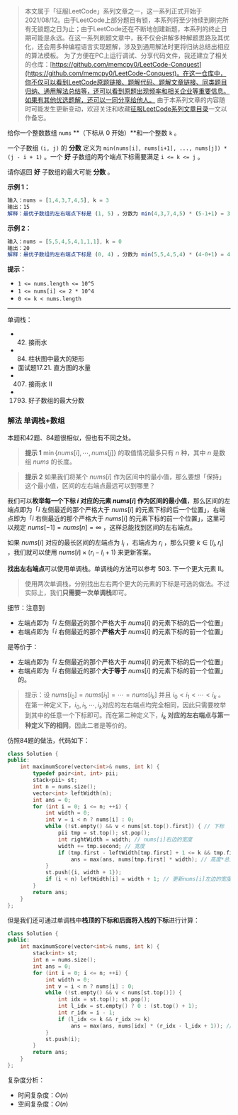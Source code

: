 > 本文属于「征服LeetCode」系列文章之一，这一系列正式开始于2021/08/12。由于LeetCode上部分题目有锁，本系列将至少持续到刷完所有无锁题之日为止；由于LeetCode还在不断地创建新题，本系列的终止日期可能是永远。在这一系列刷题文章中，我不仅会讲解多种解题思路及其优化，还会用多种编程语言实现题解，涉及到通用解法时更将归纳总结出相应的算法模板。
> <b></b>
> 为了方便在PC上运行调试、分享代码文件，我还建立了相关的仓库：[https://github.com/memcpy0/LeetCode-Conquest](https://github.com/memcpy0/LeetCode-Conquest)。在这一仓库中，你不仅可以看到LeetCode原题链接、题解代码、题解文章链接、同类题目归纳、通用解法总结等，还可以看到原题出现频率和相关企业等重要信息。如果有其他优选题解，还可以一同分享给他人。
> <b></b>
> 由于本系列文章的内容随时可能发生更新变动，欢迎关注和收藏[征服LeetCode系列文章目录](https://memcpy0.blog.csdn.net/article/details/119656559)一文以作备忘。

给你一个整数数组 `nums` **（下标从 0 开始）**和一个整数 `k` 。

一个子数组 `(i, j)` 的 **分数** 定义为 `min(nums[i], nums[i+1], ..., nums[j]) * (j - i + 1)` 。一个 **好** 子数组的两个端点下标需要满足 `i <= k <= j` 。

请你返回 **好** 子数组的最大可能 **分数** 。

**示例 1：**
```js
输入：nums = [1,4,3,7,4,5], k = 3
输出：15
解释：最优子数组的左右端点下标是 (1, 5) ，分数为 min(4,3,7,4,5) * (5-1+1) = 3 * 5 = 15 。
```
**示例 2：**
```js
输入：nums = [5,5,4,5,4,1,1,1], k = 0
输出：20
解释：最优子数组的左右端点下标是 (0, 4) ，分数为 min(5,5,4,5,4) * (4-0+1) = 4 * 5 = 20 。
```
**提示：**
- `1 <= nums.length <= 10^5`
- `1 <= nums[i] <= 2 * 10^4`
- `0 <= k < nums.length`

---
单调栈：
- 42. 接雨水
- 84. 柱状图中最大的矩形
- 面试题17.21. 直方图的水量
- 407. 接雨水 II
- 1793. 好子数组的最大分数
### 解法 单调栈+数组
本题和42题、84题很相似，但也有不同之处。
> **提示 1**
> $\min \big\{ \textit{nums}[i], \cdots, \textit{nums}[j] \big\}$ 的取值情况最多只有 $n$ 种，其中 $n$ 是数组 $\textit{nums}$ 的长度。

> **提示 2**
> 如果我们将某个 $\textit{nums}[i]$ 作为区间中的最小值，那么要想「保持」这个最小值，区间的左右端点最远可以到哪里？

我们可以**枚举每一个下标 $i$ 对应的元素 $\textit{nums}[i]$ 作为区间的最小值**，那么区间的左端点即为「$i$ 左侧最近的那个严格大于 $\textit{nums}[i]$ 的元素下标的后一个位置」，右端点即为「$i$ 右侧最近的那个严格大于 $\textit{nums}[i]$ 的元素下标的前一个位置」，这里可以规定 $\textit{nums}[-1]=\textit{nums}[n]=\infty$ ，这样总能找到区间的左右端点。

如果 $\textit{nums}[i]$ 对应的最长区间的左端点为 $l_i$ ，右端点为 $r_i$ ，那么只要 $k \in [l_i, r_i]$ ，我们就可以使用 $\textit{nums}[i] \times (r_i-l_i+1)$ 来更新答案。

**找出左右端点**可以使用单调栈。单调栈的方法可以参考 503. 下一个更大元素 II。
> 使用两次单调栈，分别找出左右两个更大的元素的下标是可选的做法。不过实际上，我们**只需要一次单调栈**即可。

细节：注意到
- 左端点即为「$i$ 左侧最近的那个严格大于 $nums[i]$ 的元素下标的后一个位置」
- 右端点即为「$i$ 右侧最近的那个**严格大于** $nums[i]$ 的元素下标的前一个位置」

是等价于：
- 左端点即为「$i$ 左侧最近的那个严格大于 $nums[i]$ 的元素下标的后一个位置」
- 右端点即为「$i$ 右侧最近的那个**大于等于** $nums[i]$ 的元素下标的前一个位置」的。
> 提示：设 $\textit{nums}[i_0]=\textit{nums}[i_1]=\cdots=\textit{nums}[i_k]$ 并且 $i_0 < i_1 < \cdots < i_k$ 。在第一种定义下，$i_0, i_1, \cdots, i_k$​ 对应的左右端点均完全相同，因此只需要枚举到其中的任意一个下标即可。而在第二种定义下，**$i_k$ 对应的左右端点与第一种定义下的相同**，因此二者是等价的。

仿照84题的做法，代码如下：
```cpp
class Solution {
public:
    int maximumScore(vector<int>& nums, int k) {
        typedef pair<int, int> pii;
        stack<pii> st;
        int n = nums.size();
        vector<int> leftWidth(n);
        int ans = 0;
        for (int i = 0; i <= n; ++i) {
            int width = 0;
            int v = i < n ? nums[i] : 0;
            while (!st.empty() && v < nums[st.top().first]) { // 下标
                pii tmp = st.top(); st.pop();
                int rightWidth = width; // nums[i]右边的宽度
                width += tmp.second; // 宽度
                if (tmp.first - leftWidth[tmp.first] + 1 <= k && tmp.first + rightWidth >= k)
                    ans = max(ans, nums[tmp.first] * width); // 高度*总宽度
            }
            st.push({i, width + 1});
            if (i < n) leftWidth[i] = width + 1; // 更新nums[i]左边的宽度,包括nums[i]
        }
        return ans;
    }
};
```
但是我们还可通过单调栈中**栈顶的下标和后面将入栈的下标**进行计算：
```cpp
class Solution {
public:
    int maximumScore(vector<int>& nums, int k) {
        stack<int> st;
        int n = nums.size();
        int ans = 0;
        for (int i = 0; i <= n; ++i) {
            int width = 0;
            int v = i < n ? nums[i] : 0;
            while (!st.empty() && v < nums[st.top()]) {
                int idx = st.top(); st.pop();
                int l_idx = st.empty() ? 0 : (st.top() + 1);
                int r_idx = i - 1;
                if (l_idx <= k && r_idx >= k)
                    ans = max(ans, nums[idx] * (r_idx - l_idx + 1)); // 高度*总宽度
            }
            st.push(i);
        }
        return ans;
    }
};
```
复杂度分析：
- 时间复杂度：$O(n)$
- 空间复杂度：$O(n)$